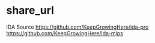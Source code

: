 # share_url

IDA Source
https://github.com/KeepGrowingHere/ida-pro
https://github.com/KeepGrowingHere/ida-mips
